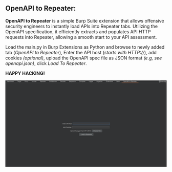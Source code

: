 ## OpenAPI to Repeater:

**OpenAPI to Repeater** is a simple Burp Suite extension that allows offensive security engineers to instantly load APIs into Repeater tabs. Utilizing the OpenAPI specification, it efficiently extracts and populates API HTTP requests into Repeater, allowing a smooth start to your API assessment.

Load the main.py in Burp Extensions as Python and browse to newly added tab (*OpenAPI to Repeater*), Enter the API host (*starts with HTTP://*), add cookies *(optional)*, upload the OpenAPI spec file as JSON format *(e.g, see openapi.json)*, click *Load To Repeater*.

**HAPPY HACKING!**

![OpenAPI To Repeater](gui.png)